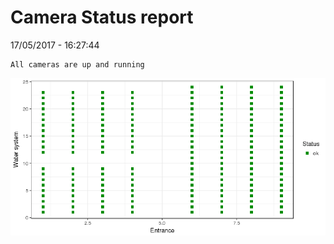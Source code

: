Camera Status report
================
17/05/2017 - 16:27:44

    All cameras are up and running

![](camreport_files/figure-markdown_github/unnamed-chunk-2-1.png)
